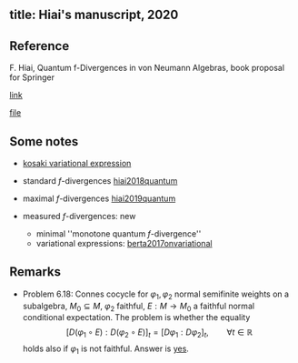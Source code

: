 
title: Hiai's manuscript, 2020
---

## Reference 

 F. Hiai, Quantum f-Divergences in von Neumann Algebras,  book proposal for Springer


[link]()

[file](hiai2020quantum/file.pdf)




## Some notes

* [kosaki variational
expression](https://drive.google.com/file/d/1ca8BKVX1qBKHPLyKvVkutX0CQIA7pFwQ/view?usp=sharing)

* standard $f$-divergences [hiai2018quantum](hiai2018quantum)

* maximal $f$-divergences [hiai2019quantum](hiai2019quantum)

* measured $f$-divergences: new

    - minimal ''monotone quantum $f$-divergence''
    - variational expressions: [berta2017onvariational](berta2017onvariational)



## Remarks

* Problem 6.18: Connes cocycle for $\varphi_1, \varphi_2$ normal semifinite weights on a subalgebra, 
$M_0\subseteq M$, $\varphi_2$ faithful, $E: M\to M_0$ a faithful normal conditional expectation. The problem is whether
the equality 
$$
[D(\varphi_1\circ E): D(\varphi_2\circ E)]_t=[D\varphi_1: D\varphi_2]_t,\qquad \forall t\in \mathbb R\tag{6.36}
$$
holds also if $\varphi_1$ is not faithful. Answer is [yes](hiai2020quantum/cocycles.pdf).



